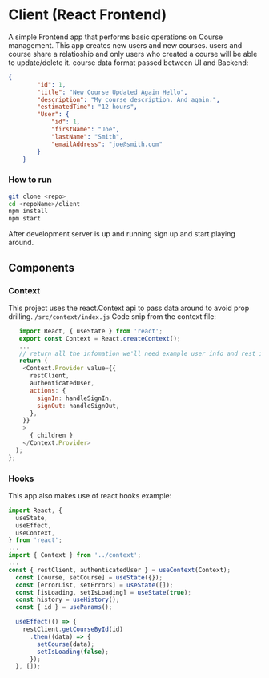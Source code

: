 # Client (React Frontend)
A simple Frontend app that performs basic operations on Course management. This app creates new users and new courses. users and course share a relatioship and only users who created a course will be able to update/delete it.
course data format passed between UI and Backend:

```json
{
        "id": 1,
        "title": "New Course Updated Again Hello",
        "description": "My course description. And again.",
        "estimatedTime": "12 hours",
        "User": {
            "id": 1,
            "firstName": "Joe",
            "lastName": "Smith",
            "emailAddress": "joe@smith.com"
        }
    }
```

### How to run
```sh
git clone <repo>
cd <repoName>/client
npm install
npm start
```
After development server is up and running sign up and start playing around. 

## Components
### Context
This project uses the react.Context api to pass data around to avoid prop drilling. 
```/src/context/index.js```
Code snip from the context file:
```JavaScript
   import React, { useState } from 'react';
   export const Context = React.createContext();
   ...
   // return all the infomation we'll need example user info and rest interface to connect to db
   return (
    <Context.Provider value={{
      restClient,
      authenticatedUser,
      actions: {
        signIn: handleSignIn,
        signOut: handleSignOut,
      },
    }}
    >
      { children }
    </Context.Provider>
  );
};
```
### Hooks
This app also makes use of react hooks example:
```JavaScript
import React, {
  useState,
  useEffect,
  useContext,
} from 'react';
...
import { Context } from '../context';
...
const { restClient, authenticatedUser } = useContext(Context);
  const [course, setCourse] = useState({});
  const [errorList, setErrors] = useState([]);
  const [isLoading, setIsLoading] = useState(true);
  const history = useHistory();
  const { id } = useParams();

  useEffect(() => {
    restClient.getCourseById(id)
      .then((data) => {
        setCourse(data);
        setIsLoading(false);
      });
  }, []);
```
